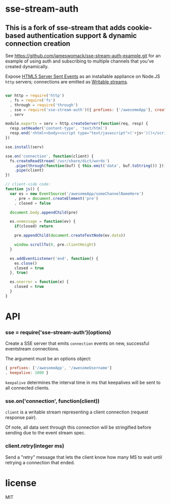 # sse-stream-auth

## This is a fork of sse-stream that adds cookie-based authentication support & dynamic connection creation

See https://github.com/jameswomack/sse-stream-auth-example.git for an example of using auth and subscribing to multiple channels that you've created dynamically.

Expose [HTML5 Server Sent Events](https://developer.mozilla.org/en-US/docs/Server-sent_events/Using_server-sent_events) as an installable appliance on Node.JS `http` servers; connections are emitted as [Writable streams](https://github.com/dominictarr/stream-spec/blob/master/stream_spec.md#writablestream).

```javascript

var http = require('http')
  , fs = require('fs')
  , through = require('through')
  , sse = require('sse-stream-auth')({ prefixes: ['/awesomeApp'], create: true }) // Allow dynamic connection creation
  , serv

module.exports = serv = http.createServer(function(req, resp) {
  resp.setHeader('content-type', 'text/html')
  resp.end('<html><body><script type="text/javascript">('+js+')()</script></body></html>')
})

sse.install(serv)

sse.on('connection', function(client) {
  fs.createReadStream('/usr/share/dict/words')
    .pipe(through(function(buf) { this.emit('data', buf.toString()) }))
    .pipe(client)
})

// client-side code:
function js() {
  var es = new EventSource('/awesomeApp/someChannelNameHere')
    , pre = document.createElement('pre')
    , closed = false

  document.body.appendChild(pre)

  es.onmessage = function(ev) {
    if(closed) return

    pre.appendChild(document.createTextNode(ev.data))

    window.scrollTo(0, pre.clientHeight)
  }

  es.addEventListener('end', function() {
    es.close()
    closed = true
  }, true)

  es.onerror = function(e) {
    closed = true
  }
}

```

# API

### sse = require('sse-stream-auth')(options)

Create a SSE server that emits `connection` events on new, successful eventstream connections.

The argument must be an options object:

```javascript
{ prefixes: ['/awesomeApp', '/awesomeUsername']
, keepalive: 1000 }
``` 

`keepalive` determines the interval time in ms that keepalives will be sent to all connected clients.

### sse.on('connection', function(client))

`client` is a writable stream representing a client connection (request response pair).

Of note, all data sent through this connection will be stringified before sending due to
the event stream spec.

### client.retry(integer ms)

Send a "retry" message that lets the client know how many MS to wait until retrying a connection that ended.

# license

MIT
